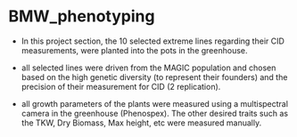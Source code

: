 
# BMW_phenotyping

 - In this project section, the 10 selected extreme lines regarding their CID measurements, were planted into the pots in the greenhouse.

 
-  all selected lines were driven from the MAGIC population and chosen based on the high genetic diversity (to represent their founders) and the precision of 
   their measurement for CID (2 replication).

 
-  all growth parameters of the plants were measured using a multispectral camera in the greenhouse (Phenospex).
   The other desired traits such as the TKW, Dry Biomass, Max height, etc were measured manually.
